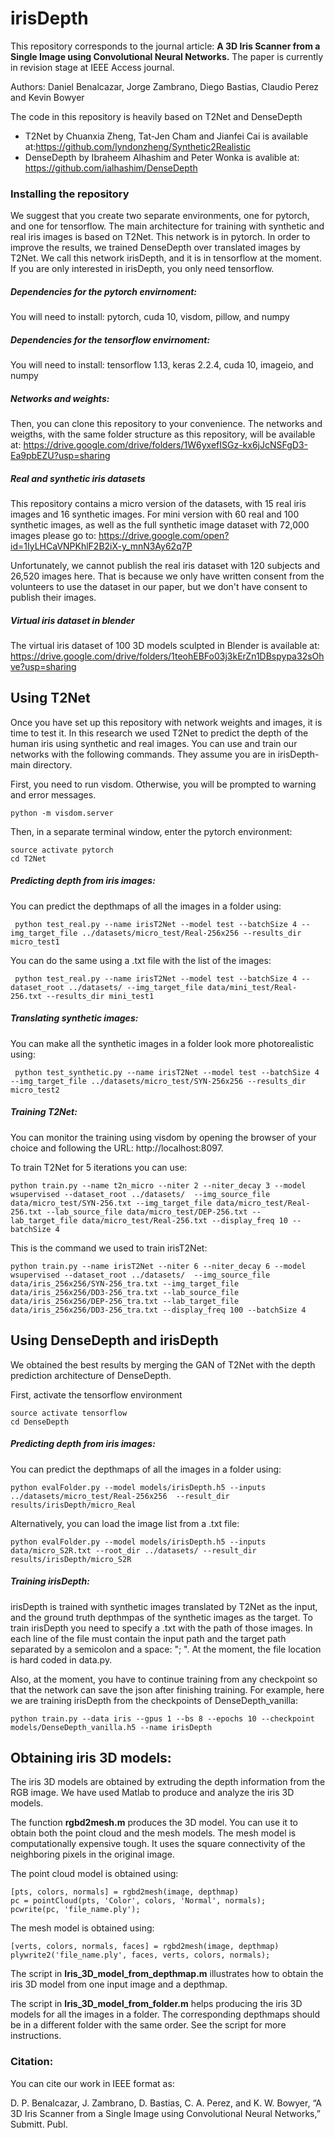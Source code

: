 # irisDepth
This repository corresponds to the journal article:
**A 3D Iris Scanner from a Single Image using Convolutional Neural Networks.**
The paper is currently in revision stage at IEEE Access journal.

Authors: Daniel Benalcazar, Jorge Zambrano, Diego Bastias, Claudio Perez and Kevin Bowyer

The code in this repository is heavily based on T2Net and DenseDepth
  - T2Net by Chuanxia Zheng, Tat-Jen Cham and Jianfei Cai is available at:https://github.com/lyndonzheng/Synthetic2Realistic
  - DenseDepth by Ibraheem Alhashim and Peter Wonka is avalible at: https://github.com/ialhashim/DenseDepth

### Installing the repository
We suggest that you create two separate environments, one for pytorch, and one for tensorflow. The main architecture for training with synthetic and real iris images is based on T2Net. This network is in pytorch. In order to improve the results, we trained DenseDepth over translated images by T2Net. We call this network irisDepth, and it is in tensorflow at the moment. If you are only interested in irisDepth, you only need tensorflow.

##### Dependencies for the pytorch envirnoment:
You will need to install: pytorch, cuda 10, visdom, pillow, and numpy  

##### Dependencies for the tensorflow envirnoment:
You will need to install: tensorflow 1.13, keras 2.2.4, cuda 10,  imageio, and numpy  

##### Networks and weights:
Then, you can clone this repository to your convenience. The networks and weigths, with the same folder structure as this repository, will be available at:
https://drive.google.com/drive/folders/1W6yxefISGz-kx6jJcNSFgD3-Ea9pbEZU?usp=sharing

##### Real and synthetic iris datasets
This repository contains a micro version of the datasets, with 15 real iris images and 16 synthetic images. For mini version with 60 real and 100 synthetic images, as well as the full synthetic image dataset with 72,000 images please go to:
https://drive.google.com/open?id=1IyLHCaVNPKhlF2B2iX-y_mnN3Ay62q7P

Unfortunately, we cannot publish the real iris dataset with 120 subjects and 26,520 images here. That is because we only have written consent from the volunteers to use the dataset in our paper, but we don't have consent to publish their images.  

##### Virtual iris dataset in blender
The virtual iris dataset of 100 3D models sculpted in Blender is available at:
https://drive.google.com/drive/folders/1teohEBFo03j3kErZn1DBspypa32sOhve?usp=sharing


## Using T2Net
Once you have set up this repository with network weights and images, it is time to test it. In this research we used T2Net to predict the depth of the human iris using synthetic and real images. You can use and train our networks with the following commands. They assume you are in irisDepth-main directory.

First, you need to run visdom. Otherwise, you will be prompted to warning and error messages.
```
python -m visdom.server
```
Then, in a separate terminal window, enter the pytorch environment:
```
source activate pytorch
cd T2Net
```

##### Predicting depth from iris images:
You can predict the depthmaps of all the images in a folder using:  
```
 python test_real.py --name irisT2Net --model test --batchSize 4 --img_target_file ../datasets/micro_test/Real-256x256 --results_dir micro_test1
```
You can do the same using a .txt file with the list of the images:  
```
 python test_real.py --name irisT2Net --model test --batchSize 4 --dataset_root ../datasets/ --img_target_file data/mini_test/Real-256.txt --results_dir mini_test1
```

##### Translating synthetic images:
You can make all the synthetic images in a folder look more photorealistic using:  
```
 python test_synthetic.py --name irisT2Net --model test --batchSize 4 --img_target_file ../datasets/micro_test/SYN-256x256 --results_dir micro_test2
```

##### Training T2Net:
You can monitor the training using visdom by opening the browser of your choice and following the URL: http://localhost:8097.

To train T2Net for 5 iterations you can use:
```
python train.py --name t2n_micro --niter 2 --niter_decay 3 --model wsupervised --dataset_root ../datasets/  --img_source_file data/micro_test/SYN-256.txt --img_target_file data/micro_test/Real-256.txt --lab_source_file data/micro_test/DEP-256.txt --lab_target_file data/micro_test/Real-256.txt --display_freq 10 --batchSize 4
```

This is the command we used to train irisT2Net:
```
python train.py --name irisT2Net --niter 6 --niter_decay 6 --model wsupervised --dataset_root ../datasets/  --img_source_file data/iris_256x256/SYN-256_tra.txt --img_target_file data/iris_256x256/DD3-256_tra.txt --lab_source_file data/iris_256x256/DEP-256_tra.txt --lab_target_file data/iris_256x256/DD3-256_tra.txt --display_freq 100 --batchSize 4
```


## Using DenseDepth and irisDepth
We obtained the best results by merging the GAN of T2Net with the depth prediction architecture of DenseDepth.

First, activate the tensorflow environment
```
source activate tensorflow
cd DenseDepth
```

##### Predicting depth from iris images:
You can predict the depthmaps of all the images in a folder using:  
```
python evalFolder.py --model models/irisDepth.h5 --inputs ../datasets/micro_test/Real-256x256  --result_dir results/irisDepth/micro_Real
```

Alternatively, you can load the image list from a .txt file:
```
python evalFolder.py --model models/irisDepth.h5 --inputs data/micro_S2R.txt --root_dir ../datasets/ --result_dir results/irisDepth/micro_S2R
```

##### Training irisDepth:
irisDepth is trained with synthetic images translated by T2Net as the input, and the ground truth depthmpas of the synthetic images as the target. To train irisDepth you need to specify a .txt with the path of those images. In each line of the file must contain the input path and the target path separated by a semicolon and a space: "; ". At the moment, the file location is hard coded in data.py.

Also, at the moment, you have to continue training from any checkpoint so that the network can save the json after finishing training. For example, here we are training irisDepth from the checkpoints of DenseDepth_vanilla:  
```
python train.py --data iris --gpus 1 --bs 8 --epochs 10 --checkpoint models/DenseDepth_vanilla.h5 --name irisDepth
```


## Obtaining iris 3D models:
The iris 3D models are obtained by extruding the depth information from the RGB image. We have used Matlab to produce and analyze the iris 3D models.


The function **rgbd2mesh.m** produces the 3D model. You can use it to obtain both the point cloud and the mesh models. The mesh model is computationally expensive tough. It uses the square connectivity of the neighboring pixels in the original image.

The point cloud model is obtained using:
```
[pts, colors, normals] = rgbd2mesh(image, depthmap)
pc = pointCloud(pts, 'Color', colors, 'Normal', normals);
pcwrite(pc, 'file_name.ply');
```

The mesh model is obtained using:
```
[verts, colors, normals, faces] = rgbd2mesh(image, depthmap)
plywrite2('file_name.ply', faces, verts, colors, normals);
```

The script in **Iris_3D_model_from_depthmap.m** illustrates how to obtain the iris 3D model from one input image and a depthmap.

The script in **Iris_3D_model_from_folder.m** helps producing the iris 3D models for all the images in a folder. The corresponding depthmaps should be in a different folder with the same order. See the script for more instructions.


### Citation:
You can cite our work in IEEE format as:

D. P. Benalcazar, J. Zambrano, D. Bastias, C. A. Perez, and K. W. Bowyer, “A 3D Iris Scanner from a Single Image using Convolutional Neural Networks,” Submitt. Publ.
